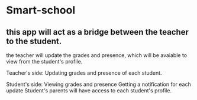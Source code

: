 # Smart-school

## this app will act as a bridge between the teacher to the student.

the teacher will update the grades and presence, which will be avaiable to view from the student's profile.

Teacher's side:
    Updating grades and presence of each student.

Student's side:
    Viewing grades and presence
    Getting a notification for each update
    Student's parents will have access to each student's profile.
    
